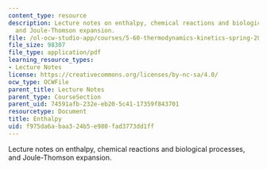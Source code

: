 ```yaml
---
content_type: resource
description: Lecture notes on enthalpy, chemical reactions and biological processes,
  and Joule-Thomson expansion.
file: /ol-ocw-studio-app/courses/5-60-thermodynamics-kinetics-spring-2008/f975da6abaa324b5e980fad3773dd1ff_lec_4.pdf
file_size: 98307
file_type: application/pdf
learning_resource_types:
- Lecture Notes
license: https://creativecommons.org/licenses/by-nc-sa/4.0/
ocw_type: OCWFile
parent_title: Lecture Notes
parent_type: CourseSection
parent_uid: 74591afb-232e-eb20-5c41-17359f843701
resourcetype: Document
title: Enthalpy
uid: f975da6a-baa3-24b5-e980-fad3773dd1ff
---
```

Lecture notes on enthalpy, chemical reactions and biological processes, and Joule-Thomson expansion.